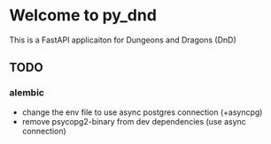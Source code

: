 # Welcome to py_dnd

This is a FastAPI applicaiton for Dungeons and Dragons (DnD)

## TODO

### alembic

- change the env file to use async postgres connection (+asyncpg)
- remove psycopg2-binary from dev dependencies (use async connection)
